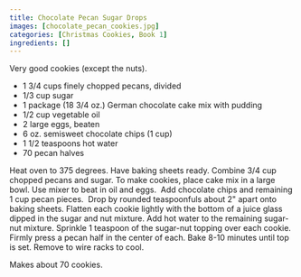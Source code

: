 ```yaml
---
title: Chocolate Pecan Sugar Drops
images: [chocolate_pecan_cookies.jpg]
categories: [Christmas Cookies, Book 1]
ingredients: []
---
```


 Very good cookies
(except the nuts).

-   1 3/4 cups finely chopped pecans, divided
-   1/3 cup sugar
-   1 package (18 3/4 oz.) German chocolate cake mix with pudding
-   1/2 cup vegetable oil
-   2 large eggs, beaten
-   6 oz. semisweet chocolate chips (1 cup)
-   1 1/2 teaspoons hot water
-   70 pecan halves

Heat oven to 375 degrees. Have baking sheets ready. Combine 3/4 cup
chopped pecans and sugar. To make cookies, place cake mix in a large
bowl. Use mixer to beat in oil and eggs.  Add chocolate chips and
remaining 1 cup pecan pieces.  Drop by rounded teaspoonfuls about 2"
apart onto baking sheets. Flatten each cookie lightly with the bottom of
a juice glass dipped in the sugar and nut mixture. Add hot water to the
remaining sugar-nut mixture. Sprinkle 1 teaspoon of the sugar-nut
topping over each cookie. Firmly press a pecan half in the center of
each. Bake 8-10 minutes until top is set. Remove to wire racks to cool.

Makes about 70 cookies.

 